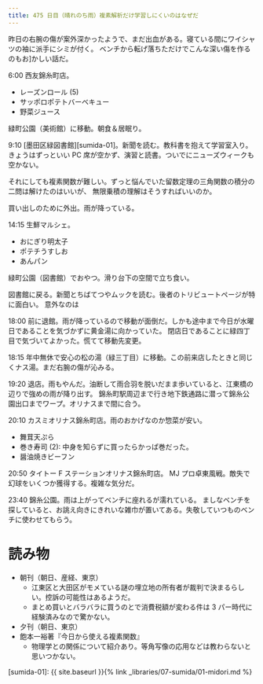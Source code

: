 ```yaml
---
title: 475 日目（晴れのち雨）複素解析だけ学習しにくいのはなぜだ
---
```


昨日の右腕の傷が案外深かったようで、まだ出血がある。寝ている間にワイシャツの袖に派手にシミが付く。
ベンチから転げ落ちただけでこんな深い傷を作るのもお]かしい話だ。

6:00 西友錦糸町店。
* レーズンロール (5)
* サッポロポテトバーベキュー
* 野菜ジュース

緑町公園（美術館）に移動。朝食＆居眠り。

9:10 [墨田区緑図書館][sumida-01]。新聞を読む。教科書を抱えて学習室入り。
きょうはずっといい PC 席が空かず、演習と読書。ついでにニューズウィークも空かない。

それにしても複素関数が難しい。ずっと悩んでいた留数定理の三角関数の積分の二問は解けたのはいいが、
無限乗積の理解はそうすればいいのか。

買い出しのために外出。雨が降っている。

14:15 生鮮マルシェ。
* おにぎり明太子
* ポテチうすしお
* あんパン

緑町公園（図書館）でおやつ。滑り台下の空間で立ち食い。

図書館に戻る。新聞とちばてつやムックを読む。後者のトリビュートページが特に面白い。
意外なのは

18:00 前に退館。雨が降っているので移動が面倒だ。しかも途中まで今日が水曜日であることを気づかずに黄金湯に向かっていた。
閉店日であることに緑四丁目で気づいてよかった。慌てて移動先変更。

18:15 年中無休で安心の松の湯（緑三丁目）に移動。この前来店したときと同じくナス湯。まだ右腕の傷が沁みる。

19:20 退店。雨もやんだ。油断して雨合羽を脱いだまま歩いていると、江東橋の辺りで強めの雨が降り出す。
錦糸町駅周辺まで行き地下鉄通路に潜って錦糸公園出口までワープ。オリナスまで間に合う。

20:10 カスミオリナス錦糸町店。雨のおかげなのか惣菜が安い。
* 舞茸天ぷら
* 巻き寿司 (2): 中身を知らずに買ったらかっぱ巻だった。
* 醤油焼きビーフン

20:50 タイトー F ステーションオリナス錦糸町店。
MJ プロ卓東風戦。敵失で幻球をいくつか獲得する。複雑な気分だ。

23:40 錦糸公園。雨は上がってベンチに座れるが濡れている。
ましなベンチを探していると、お誂え向きにきれいな雑巾が置いてある。失敬していつものベンチに使わせてもらう。

# 読み物

* 朝刊（朝日、産経、東京）
  * 江東区と大田区がモメている謎の埋立地の所有者が裁判で決まるらしい。控訴の可能性はあるようだ。
  * まとめ買いとバラバラに買うのとで消費税額が変わる件は 3 パー時代に経験済みなので驚かない。
* 夕刊（朝日、東京）
* 飽本一裕著『今日から使える複素関数』
  * 物理学との関係について紹介あり。等角写像の応用などは教わらないと思いつかない。

[sumida-01]: {{ site.baseurl }}{% link _libraries/07-sumida/01-midori.md %}
